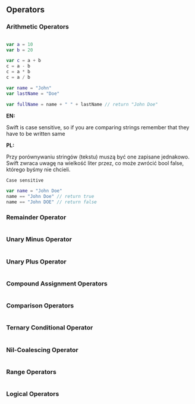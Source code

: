 ## Operators

### Arithmetic Operators
```swift

var a = 10 
var b = 20

var c = a + b
c = a - b
c = a * b
c = a / b

var name = "John"
var lastName = "Doe"

var fullName = name + " " + lastName // return "John Doe"
```

**EN:**

Swift is case sensitive, so if you are comparing strings remember that they have to be written same

**PL:**

Przy porównywaniu stringów (tekstu) muszą być one zapisane jednakowo. Swift zwraca uwagę na wielkość liter przez, co może zwrócić bool false, którego byśmy nie chcieli.

```swift
Case sensitive 

var name = "John Doe"
name == "John Doe" // return true
name == "John DOE" // return false 
```

### Remainder Operator

```swift

```

### Unary Minus Operator

```swift

```

### Unary Plus Operator

```swift

```

### Compound Assignment Operators

```swift

```

### Comparison Operators

```swift

```

### Ternary Conditional Operator

```swift

```

### Nil-Coalescing Operator

```swift

```

### Range Operators

```swift

```

### Logical Operators

```swift

```
